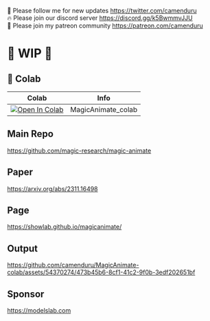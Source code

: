 🐣 Please follow me for new updates https://twitter.com/camenduru <br />
🔥 Please join our discord server https://discord.gg/k5BwmmvJJU <br />
🥳 Please join my patreon community https://patreon.com/camenduru <br />

# 🚦 WIP 🚦

## 🦒 Colab

| Colab | Info
| --- | --- |
[![Open In Colab](https://colab.research.google.com/assets/colab-badge.svg)](https://colab.research.google.com/github/camenduru/MagicAnimate-colab/blob/main/MagicAnimate_colab.ipynb) | MagicAnimate_colab

## Main Repo
https://github.com/magic-research/magic-animate

## Paper
https://arxiv.org/abs/2311.16498

## Page
https://showlab.github.io/magicanimate/

## Output

https://github.com/camenduru/MagicAnimate-colab/assets/54370274/473b45b6-8cf1-41c2-9f0b-3edf202651bf

## Sponsor
https://modelslab.com
